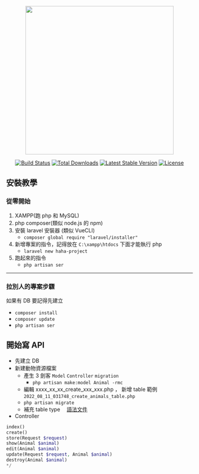 <p align="center"><a href="https://laravel.com" target="_blank"><img src="https://raw.githubusercontent.com/laravel/art/master/logo-lockup/5%20SVG/2%20CMYK/1%20Full%20Color/laravel-logolockup-cmyk-red.svg" width="400"></a></p>

<p align="center">
<a href="https://travis-ci.org/laravel/framework"><img src="https://travis-ci.org/laravel/framework.svg" alt="Build Status"></a>
<a href="https://packagist.org/packages/laravel/framework"><img src="https://img.shields.io/packagist/dt/laravel/framework" alt="Total Downloads"></a>
<a href="https://packagist.org/packages/laravel/framework"><img src="https://img.shields.io/packagist/v/laravel/framework" alt="Latest Stable Version"></a>
<a href="https://packagist.org/packages/laravel/framework"><img src="https://img.shields.io/packagist/l/laravel/framework" alt="License"></a>
</p>

## 安裝教學

### 從零開始

1. XAMPP(跑 php 和 MySQL)
2. php composer(類似 node.js 的 npm)
3. 安裝 laravel 安裝器 (類似 VueCLI)
    - `composer global require "laravel/installer"`
4. 新增專案的指令，記得放在 `C:\xampp\htdocs` 下面才能執行 php
    - `laravel new haha-project`
5. 跑起來的指令
    - `php artisan ser`

---

### 拉別人的專案步驟

如果有 DB 要記得先建立

-   `composer install`
-   `composer update`
-   `php artisan ser`

## 開始寫 API

-   先建立 DB
-   新建動物資源檔案
    -   產生 3 劍客 `Model` `Controller` `migration`
        -   `php artisan make:model Animal -rmc`
    -   編輯 xxxx_xx_xx_create_xxx_xxx.php ， 新增 table 範例`2022_08_11_031748_create_animals_table.php`
    -   `php artisan migrate`
    -   補充 table type 　[語法文件](https://laravel.com/docs/8.x/migrations#available-column-types)
-   Controller

```php
index()
create()
store(Request $request)
show(Animal $animal)
edit(Animal $animal)
update(Request $request, Animal $animal)
destroy(Animal $animal)
*/
```

